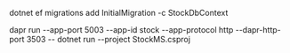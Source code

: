 ﻿dotnet ef migrations add InitialMigration -c StockDbContext

dapr run --app-port 5003 --app-id stock --app-protocol http --dapr-http-port 3503 -- dotnet run --project StockMS.csproj